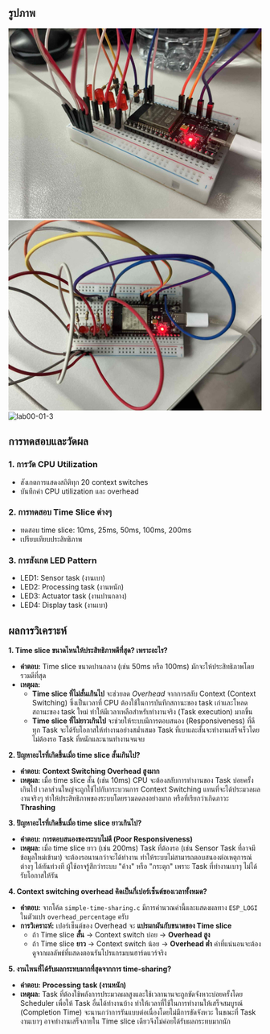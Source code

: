 ## รูปภาพ
![lab00-01-1](../../Image/lab00-02-1.jpg)
![lab00-01-2](../../Image/lab00-02-2.jpg)
![lab00-01-3](../../Image/lab00-02-3.jpg)

## การทดสอบและวัดผล

### 1. การวัด CPU Utilization
- สังเกตการแสดงสถิติทุก 20 context switches
- บันทึกค่า CPU utilization และ overhead

### 2. การทดสอบ Time Slice ต่างๆ
- ทดสอบ time slice: 10ms, 25ms, 50ms, 100ms, 200ms
- เปรียบเทียบประสิทธิภาพ

### 3. การสังเกต LED Pattern
- LED1: Sensor task (งานเบา)
- LED2: Processing task (งานหนัก)
- LED3: Actuator task (งานปานกลาง)
- LED4: Display task (งานเบา)

## ผลการวิเคราะห์

**1. Time slice ขนาดไหนให้ประสิทธิภาพดีที่สุด? เพราะอะไร?**
*   **คำตอบ:** Time slice ขนาดปานกลาง (เช่น 50ms หรือ 100ms) มักจะให้ประสิทธิภาพโดยรวมดีที่สุด
*   **เหตุผล:**
    *   **Time slice ที่ไม่สั้นเกินไป** จะช่วยลด *Overhead* จากการสลับ Context (Context Switching) ซึ่งเป็นเวลาที่ CPU ต้องใช้ในการบันทึกสถานะของ task เก่าและโหลดสถานะของ task ใหม่ ทำให้มีเวลาเหลือสำหรับทำงานจริง (Task execution) มากขึ้น
    *   **Time slice ที่ไม่ยาวเกินไป** จะช่วยให้ระบบมีการตอบสนอง (Responsiveness) ที่ดี ทุก Task จะได้รับโอกาสให้ทำงานอย่างสม่ำเสมอ Task ที่เบาและสั้นจะทำงานเสร็จเร็วโดยไม่ต้องรอ Task ที่หนักและนานทำงานจนจบ

**2. ปัญหาอะไรที่เกิดขึ้นเมื่อ time slice สั้นเกินไป?**
*   **คำตอบ:** **Context Switching Overhead สูงมาก**
*   **เหตุผล:** เมื่อ time slice สั้น (เช่น 10ms) CPU จะต้องสลับการทำงานของ Task บ่อยครั้งเกินไป เวลาส่วนใหญ่จะถูกใช้ไปกับกระบวนการ Context Switching แทนที่จะได้ประมวลผลงานจริงๆ ทำให้ประสิทธิภาพของระบบโดยรวมลดลงอย่างมาก หรือที่เรียกว่าเกิดภาวะ **Thrashing**

**3. ปัญหาอะไรที่เกิดขึ้นเมื่อ time slice ยาวเกินไป?**
*   **คำตอบ:** **การตอบสนองของระบบไม่ดี (Poor Responsiveness)**
*   **เหตุผล:** เมื่อ time slice ยาว (เช่น 200ms) Task ที่ต้องรอ (เช่น Sensor Task ที่อาจมีข้อมูลใหม่เข้ามา) จะต้องรอนานกว่าจะได้ทำงาน ทำให้ระบบไม่สามารถตอบสนองต่อเหตุการณ์ต่างๆ ได้ทันท่วงที ผู้ใช้อาจรู้สึกว่าระบบ "ค้าง" หรือ "กระตุก" เพราะ Task ที่ทำงานเบาๆ ไม่ได้รับโอกาสให้รัน

**4. Context switching overhead คิดเป็นกี่เปอร์เซ็นต์ของเวลาทั้งหมด?**
*   **คำตอบ:** จากโค้ด `simple-time-sharing.c` มีการคำนวณค่านี้และแสดงผลทาง `ESP_LOGI` ในตัวแปร `overhead_percentage` ครับ
*   **การวิเคราะห์:** เปอร์เซ็นต์ของ Overhead จะ **แปรผกผันกับขนาดของ Time slice**
    *   ถ้า Time slice **สั้น** -> Context switch บ่อย -> **Overhead สูง**
    *   ถ้า Time slice **ยาว** -> Context switch น้อย -> **Overhead ต่ำ**
    ค่าที่แน่นอนจะต้องดูจากผลลัพธ์ที่แสดงตอนรันโปรแกรมบนฮาร์ดแวร์จริง

**5. งานไหนที่ได้รับผลกระทบมากที่สุดจากการ time-sharing?**
*   **คำตอบ:** **Processing task (งานหนัก)**
*   **เหตุผล:** Task ที่ต้องใช้พลังการประมวลผลสูงและใช้เวลานานจะถูกขัดจังหวะบ่อยครั้งโดย Scheduler เพื่อให้ Task อื่นได้ทำงานบ้าง ทำให้เวลาที่ใช้ในการทำงานให้เสร็จสมบูรณ์ (Completion Time) จะนานกว่าการรันแบบต่อเนื่องโดยไม่มีการขัดจังหวะ ในขณะที่ Task งานเบาๆ อาจทำงานเสร็จภายใน Time slice เดียวจึงไม่ค่อยได้รับผลกระทบมากนัก

